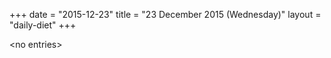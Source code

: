+++
date = "2015-12-23"
title = "23 December 2015 (Wednesday)"
layout = "daily-diet"
+++


\<no entries\>
